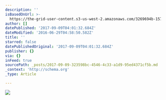 ```yaml
---
description: ''
isBasedOnUrl: >-
  https://the-grid-user-content.s3-us-west-2.amazonaws.com/3269694b-157d-4d53-9349-0966ebd69a14.jpg
author: []
datePublished: '2017-09-09T04:01:32.684Z'
dateModified: '2016-06-29T04:58:50.582Z'
title: ''
starred: false
datePublishedOriginal: '2017-09-09T04:01:32.684Z'
publisher: {}
via: {}
inFeed: true
sourcePath: _posts/2017-09-09-323598bc-4546-4c33-a1d9-95ed4371cf5b.md
_context: 'http://schema.org'
_type: Article

---
```

![](https://the-grid-user-content.s3-us-west-2.amazonaws.com/3269694b-157d-4d53-9349-0966ebd69a14.jpg)